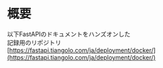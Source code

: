 # 概要
以下FastAPIのドキュメントをハンズオンした  
記録用のリポジトリ  
[https://fastapi.tiangolo.com/ja/deployment/docker/](https://fastapi.tiangolo.com/ja/deployment/docker/)
